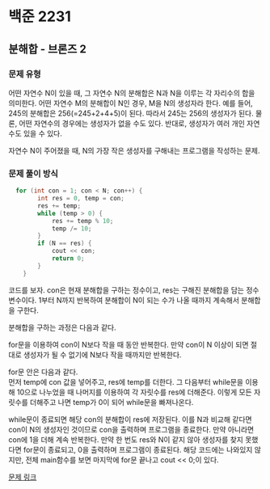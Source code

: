 # 백준 2231
## 분해합 - 브론즈 2
### 문제 유형

어떤 자연수 N이 있을 때, 그 자연수 N의 분해합은 N과 N을 이루는 각 자리수의 합을 의미한다. 
어떤 자연수 M의 분해합이 N인 경우, M을 N의 생성자라 한다.
예를 들어, 245의 분해합은 256(=245+2+4+5)이 된다. 따라서 245는 256의 생성자가 된다. 
물론, 어떤 자연수의 경우에는 생성자가 없을 수도 있다. 반대로, 생성자가 여러 개인 자연수도 있을 수 있다.

자연수 N이 주어졌을 때, N의 가장 작은 생성자를 구해내는 프로그램을 작성하는 문제.

### 문제 풀이 방식

~~~cpp
  for (int con = 1; con < N; con++) {
        int res = 0, temp = con;
        res += temp;
        while (temp > 0) {
            res += temp % 10;
            temp /= 10;
        }
        if (N == res) {
            cout << con;
            return 0;
        }
    }
~~~

코드를 보자. con은 현재 분해합을 구하는 정수이고, res는 구해진 분해합을 담는 정수 변수이다. 
1부터 N까지 반복하여 분해합이 N이 되는 수가 나올 때까지 계속해서 분해합을 구한다.  

분해합을 구하는 과정은 다음과 같다.  

for문을 이용하여 con이 N보다 작을 때 동안 반복한다. 만약 con이 N 이상이 되면 절대로 생성자가 될 수 없기에 N보다 작을 때까지만 반복한다.  

for문 안은 다음과 같다.   
먼저 temp에 con 값을 넣어주고, res에 temp를 더한다. 그 다음부터 while문을 이용해 10으로 나누었을 때 나머지를 이용하여 각 자릿수를 res에 더해준다. 이렇게 모든 자릿수를 더해주고 나면 temp가 0이 되어 while문을 빠져나온다.   

while문이 종료되면 해당 con의 분해합이 res에 저장된다. 이를 N과 비교해 같다면 con이 N의 생성자인 것이므로 con을 출력하며 프로그램을 종료한다. 만약 아니라면 con에 1을 더해 계속 반복한다.
만약 한 번도 res와 N이 같지 않아 생성자를 찾지 못했다면 for문이 종료되고, 0을 출력하며 프로그램이 종료된다. 해당 코드에는 나와있지 않지만, 전체 main함수를 보면 마지막에 for문 끝나고 cout << 0;이 있다.

[문제 링크](https://github.com/tyshim0118/BJ-Codes/blob/main/BJ2231.cpp)
